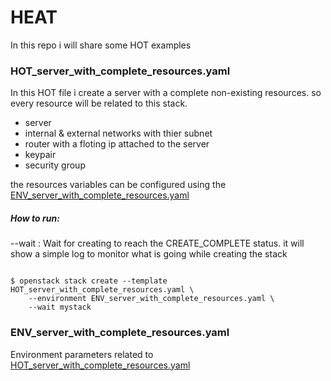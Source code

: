 # HEAT

In this repo i will share some HOT examples 


### HOT_server_with_complete_resources.yaml

In this HOT file i create a server with a complete non-existing resources. so every resource will be related to this stack.

- server
- internal & external networks with thier subnet
- router with a floting ip attached to the server
- keypair
- security group

the resources variables can be configured using the [ENV_server_with_complete_resources.yaml](https://github.com/ibragh/OpenStack/tree/master/heat#env_server_with_complete_resourcesyaml)

##### How to run:

--wait : Wait for creating to reach the CREATE_COMPLETE status. it will show a simple log to monitor what is going while creating the stack


```

$ openstack stack create --template HOT_server_with_complete_resources.yaml \
	--environment ENV_server_with_complete_resources.yaml \
	--wait mystack

```


### ENV_server_with_complete_resources.yaml

Environment parameters related to [HOT_server_with_complete_resources.yaml](https://github.com/ibragh/OpenStack/tree/master/heat#hot_server_with_complete_resourcesyaml)
